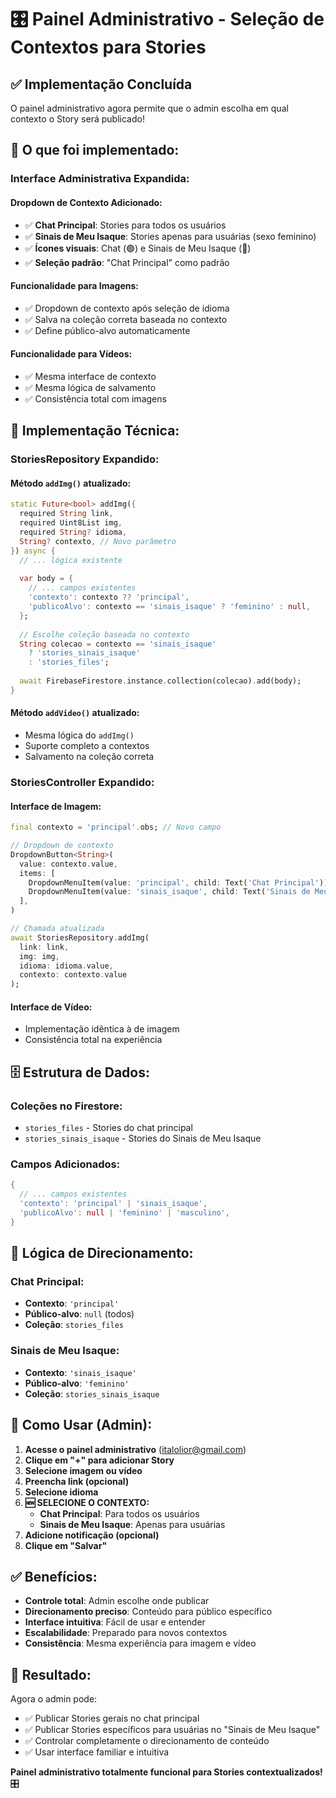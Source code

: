 # 🎛️ Painel Administrativo - Seleção de Contextos para Stories

## ✅ Implementação Concluída

O painel administrativo agora permite que o admin escolha em qual contexto o Story será publicado!

## 🎯 O que foi implementado:

### Interface Administrativa Expandida:

#### **Dropdown de Contexto Adicionado:**
- ✅ **Chat Principal**: Stories para todos os usuários
- ✅ **Sinais de Meu Isaque**: Stories apenas para usuárias (sexo feminino)
- ✅ **Ícones visuais**: Chat (🟢) e Sinais de Meu Isaque (🤵)
- ✅ **Seleção padrão**: "Chat Principal" como padrão

#### **Funcionalidade para Imagens:**
- ✅ Dropdown de contexto após seleção de idioma
- ✅ Salva na coleção correta baseada no contexto
- ✅ Define público-alvo automaticamente

#### **Funcionalidade para Vídeos:**
- ✅ Mesma interface de contexto
- ✅ Mesma lógica de salvamento
- ✅ Consistência total com imagens

## 🔧 Implementação Técnica:

### StoriesRepository Expandido:

#### **Método `addImg()` atualizado:**
```dart
static Future<bool> addImg({
  required String link,
  required Uint8List img,
  required String? idioma,
  String? contexto, // Novo parâmetro
}) async {
  // ... lógica existente
  
  var body = {
    // ... campos existentes
    'contexto': contexto ?? 'principal',
    'publicoAlvo': contexto == 'sinais_isaque' ? 'feminino' : null,
  };
  
  // Escolhe coleção baseada no contexto
  String colecao = contexto == 'sinais_isaque' 
    ? 'stories_sinais_isaque' 
    : 'stories_files';
    
  await FirebaseFirestore.instance.collection(colecao).add(body);
}
```

#### **Método `addVideo()` atualizado:**
- Mesma lógica do `addImg()`
- Suporte completo a contextos
- Salvamento na coleção correta

### StoriesController Expandido:

#### **Interface de Imagem:**
```dart
final contexto = 'principal'.obs; // Novo campo

// Dropdown de contexto
DropdownButton<String>(
  value: contexto.value,
  items: [
    DropdownMenuItem(value: 'principal', child: Text('Chat Principal')),
    DropdownMenuItem(value: 'sinais_isaque', child: Text('Sinais de Meu Isaque')),
  ],
)

// Chamada atualizada
await StoriesRepository.addImg(
  link: link, 
  img: img, 
  idioma: idioma.value, 
  contexto: contexto.value
);
```

#### **Interface de Vídeo:**
- Implementação idêntica à de imagem
- Consistência total na experiência

## 🗄️ Estrutura de Dados:

### **Coleções no Firestore:**
- `stories_files` - Stories do chat principal
- `stories_sinais_isaque` - Stories do Sinais de Meu Isaque

### **Campos Adicionados:**
```dart
{
  // ... campos existentes
  'contexto': 'principal' | 'sinais_isaque',
  'publicoAlvo': null | 'feminino' | 'masculino',
}
```

## 🎯 Lógica de Direcionamento:

### **Chat Principal:**
- **Contexto**: `'principal'`
- **Público-alvo**: `null` (todos)
- **Coleção**: `stories_files`

### **Sinais de Meu Isaque:**
- **Contexto**: `'sinais_isaque'`
- **Público-alvo**: `'feminino'`
- **Coleção**: `stories_sinais_isaque`

## 🧪 Como Usar (Admin):

1. **Acesse o painel administrativo** (italolior@gmail.com)
2. **Clique em "+" para adicionar Story**
3. **Selecione imagem ou vídeo**
4. **Preencha link (opcional)**
5. **Selecione idioma**
6. **🆕 SELECIONE O CONTEXTO:**
   - **Chat Principal**: Para todos os usuários
   - **Sinais de Meu Isaque**: Apenas para usuárias
7. **Adicione notificação (opcional)**
8. **Clique em "Salvar"**

## ✅ Benefícios:

- **Controle total**: Admin escolhe onde publicar
- **Direcionamento preciso**: Conteúdo para público específico
- **Interface intuitiva**: Fácil de usar e entender
- **Escalabilidade**: Preparado para novos contextos
- **Consistência**: Mesma experiência para imagem e vídeo

## 🚀 Resultado:

Agora o admin pode:
- ✅ Publicar Stories gerais no chat principal
- ✅ Publicar Stories específicos para usuárias no "Sinais de Meu Isaque"
- ✅ Controlar completamente o direcionamento de conteúdo
- ✅ Usar interface familiar e intuitiva

**Painel administrativo totalmente funcional para Stories contextualizados!** 🎛️